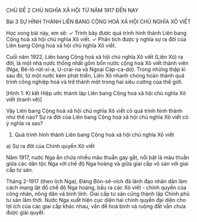 CHỦ ĐỀ 2 CHỦ NGHĨA XÃ HỘI TỪ NĂM 1917 ĐẾN NAY

Bài 3 SỰ HÌNH THÀNH LIÊN BANG CỘNG HOÀ XÃ HỘI CHỦ NGHĨA XÔ VIẾT

Học xong bài này, em sẽ:
✓ Trình bày được quá trình hình thành Liên bang Cộng hoà xã hội chủ nghĩa Xô viết.
✓ Phân tích được ý nghĩa sự ra đời của Liên bang Cộng hoà xã hội chủ nghĩa Xô viết.

Cuối năm 1922, Liên bang Cộng hoà xã hội chủ nghĩa Xô viết (Liên Xô) ra đời, là một nhà nước thống nhất gồm bốn nước cộng hoà Xô viết thành viên (Nga, Bê-lô-rút-xi-a, U-crai-na và Ngoại Cáp-ca-dơ). Trong những thập kỉ sau đó, từ một nước kém phát triển, Liên Xô nhanh chóng hoàn thành quá trình công nghiệp hoá và trở thành một trong hai siêu cường của thế giới.

[Hình 1: Kí kết Hiệp ước thành lập Liên bang Cộng hoà xã hội chủ nghĩa Xô viết (tranh vẽ)]

Vậy Liên bang Cộng hoà xã hội chủ nghĩa Xô viết có quá trình hình thành như thế nào? Sự ra đời của Liên bang Cộng hoà xã hội chủ nghĩa Xô viết có ý nghĩa ra sao?

1. Quá trình hình thành Liên bang Cộng hoà xã hội chủ nghĩa Xô viết

a) Sự ra đời của Chính quyền Xô viết

Năm 1917, nước Nga ẩn chứa nhiều mâu thuẫn gay gắt, nổi bật là mâu thuẫn giữa các dân tộc Nga với chế độ Nga hoàng và giữa giai cấp vô sản với giai cấp tư sản.

Tháng 2-1917 (theo lịch Nga), Đảng Bôn-sê-vích đã lãnh đạo nhân dân làm cách mạng lật đổ chế độ Nga hoàng, bầu ra các Xô viết - chính quyền của công nhân, nông dân và binh lính. Giai cấp tư sản cũng thành lập Chính phủ tư sản lâm thời. Nước Nga xuất hiện cục diện hai chính quyền đại diện cho lợi ích của các giai cấp khác nhau, vấn đề hoà bình và ruộng đất vẫn chưa được giải quyết.